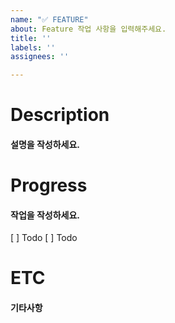 ```yaml
---
name: "✅ FEATURE"
about: Feature 작업 사항을 입력해주세요.
title: ''
labels: ''
assignees: ''

---
```


# Description
#### 설명을 작성하세요.

# Progress
#### 작업을 작성하세요.
[ ] Todo
[ ] Todo

# ETC
#### 기타사항
